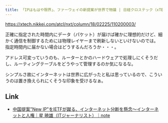 ```yaml
---
title: 「IPはもはや限界」、ファーウェイの新提案が世界で物議 | 日経クロステック（xTECH）
---
```


https://xtech.nikkei.com/atcl/nxt/column/18/02225/110200003/

正確に指定された時間内にデータ（パケット）が届けば確かに理想的だけど、細かく通信を制御するためには物理レイヤーまで刷新しないといけないのでは。
指定時間内に届かない場合はどうするんだろうか・・・。

アドレス可変っていうのも、ルーターとかのハードウェアで処理しにくそうだし、ルーティングテーブルをどうやって管理するのか気になるな。

シンプルさ故にインターネットは世界に広がったと私は思っているので、こういうのは置き換えられにくそうな印象を受けるなぁ。

## Link

- [中国提案"New IP"をIETFが蹴る、インターネット分断を懸念〜インターネットと人権｜星 暁雄（ITジャーナリスト）｜note](https://note.com/akiohoshi/n/nd56fde949f9b)

